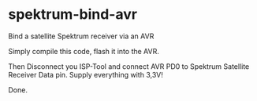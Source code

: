 spektrum-bind-avr
=================

Bind a satellite Spektrum receiver via an AVR


Simply compile this code, flash it into the AVR.

Then Disconnect you ISP-Tool and connect AVR PD0 to Spektrum Satellite Receiver Data pin.
Supply everything with 3,3V!

Done.
